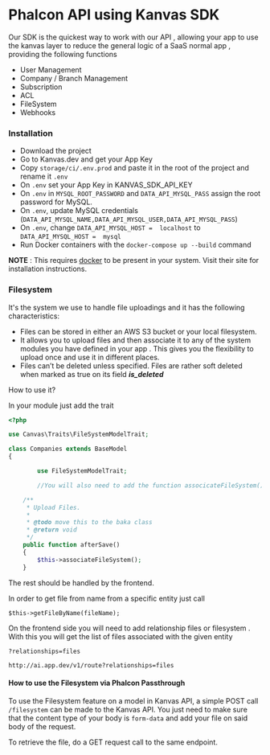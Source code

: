 # Phalcon API using Kanvas SDK

Our SDK is the quickest way to work with our API , allowing your app to use the kanvas layer to reduce the general logic of a SaaS normal app , providing the following functions

- User Management
- Company / Branch Management
- Subscription
- ACL
- FileSystem
- Webhooks

### Installation
- Download the project
- Go to Kanvas.dev and get your App Key
- Copy `storage/ci/.env.prod` and paste it in the root of the project and rename it `.env`
- On `.env` set your App Key in KANVAS_SDK_API_KEY
- On `.env` in `MYSQL_ROOT_PASSWORD` and `DATA_API_MYSQL_PASS` assign the root password for MySQL.
- On `.env`, update MySQL credentials (`DATA_API_MYSQL_NAME,DATA_API_MYSQL_USER,DATA_API_MYSQL_PASS`)
- On `.env`, change `DATA_API_MYSQL_HOST =  localhost` to `DATA_API_MYSQL_HOST =  mysql`
- Run Docker containers with the `docker-compose up --build` command

**NOTE** : This requires [docker](https://www.docker.com/) to be present in your system. Visit their site for installation instructions.


### Filesystem

It's the system we use to handle file uploadings and it has the following characteristics:  


*   Files  can be stored in either an  AWS S3 bucket or your local filesystem.
*   It allows you to upload files and then associate it to any of the system modules you have defined in your app . This gives you the flexibility to upload once and use it in different places.
*   Files can’t be deleted unless specified. Files are rather soft deleted when marked as true on its field **_is_deleted_**

How to use it?

In your module just add the trait

```php
<?php

use Canvas\Traits\FileSystemModelTrait;

class Companies extends BaseModel
{

		use FileSystemModelTrait;

		//You will also need to add the function associcateFileSystem() to your afterSave function:

    /**
     * Upload Files.
     *
     * @todo move this to the baka class
     * @return void
     */
    public function afterSave()
    {
        $this->associateFileSystem();
    }
```

The rest should be handled by the frontend.

In order to get file from name from a specific entity just call

`$this->getFileByName(fileName);`

On the frontend side you will need to add relationship files or filesystem . With this you will get the list of files associated with the given entity

`?relationships=files`

`http://ai.app.dev/v1/route?relationships=files`


#### How to use the Filesystem via Phalcon Passthrough

To use the Filesystem feature on a model in Kanvas API, a simple POST call `/filesystem` can be made to the Kanvas API. You just need to make sure
that the content type of your body is `form-data` and add your file on said body of the request.

To retrieve the file, do a GET request call to the same endpoint.
